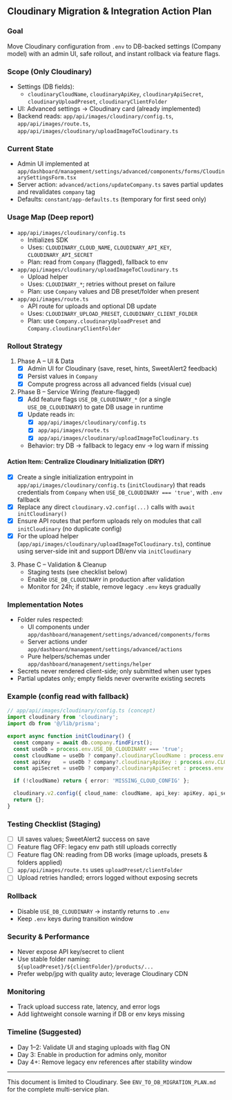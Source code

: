 ## Cloudinary Migration & Integration Action Plan

### Goal
Move Cloudinary configuration from `.env` to DB-backed settings (Company model) with an admin UI, safe rollout, and instant rollback via feature flags.

### Scope (Only Cloudinary)
- Settings (DB fields):
  - `cloudinaryCloudName`, `cloudinaryApiKey`, `cloudinaryApiSecret`, `cloudinaryUploadPreset`, `cloudinaryClientFolder`
- UI: Advanced settings → Cloudinary card (already implemented)
- Backend reads: `app/api/images/cloudinary/config.ts`, `app/api/images/route.ts`, `app/api/images/cloudinary/uploadImageToCloudinary.ts`

### Current State
- Admin UI implemented at `app/dashboard/management/settings/advanced/components/forms/CloudinarySettingsForm.tsx`
- Server action: `advanced/actions/updateCompany.ts` saves partial updates and revalidates `company` tag
- Defaults: `constant/app-defaults.ts` (temporary for first seed only)

### Usage Map (Deep report)
- `app/api/images/cloudinary/config.ts`
  - Initializes SDK
  - Uses: `CLOUDINARY_CLOUD_NAME`, `CLOUDINARY_API_KEY`, `CLOUDINARY_API_SECRET`
  - Plan: read from `Company` (flagged), fallback to env
- `app/api/images/cloudinary/uploadImageToCloudinary.ts`
  - Upload helper
  - Uses: `CLOUDINARY_*`; retries without preset on failure
  - Plan: use `Company` values and DB preset/folder when present
- `app/api/images/route.ts`
  - API route for uploads and optional DB update
  - Uses: `CLOUDINARY_UPLOAD_PRESET`, `CLOUDINARY_CLIENT_FOLDER`
  - Plan: use `Company.cloudinaryUploadPreset` and `Company.cloudinaryClientFolder`

### Rollout Strategy
1) Phase A – UI & Data
   - [x] Admin UI for Cloudinary (save, reset, hints, SweetAlert2 feedback)
   - [x] Persist values in `Company`
   - [x] Compute progress across all advanced fields (visual cue)

2) Phase B – Service Wiring (feature-flagged)
   - [x] Add feature flags `USE_DB_CLOUDINARY_*` (or a single `USE_DB_CLOUDINARY`) to gate DB usage in runtime
   - [x] Update reads in:
     - [x] `app/api/images/cloudinary/config.ts`
     - [x] `app/api/images/route.ts`
     - [x] `app/api/images/cloudinary/uploadImageToCloudinary.ts`
   - Behavior: try DB → fallback to legacy env → log warn if missing

#### Action Item: Centralize Cloudinary Initialization (DRY)
- [x] Create a single initialization entrypoint in `app/api/images/cloudinary/config.ts` (`initCloudinary`) that reads credentials from `Company` when `USE_DB_CLOUDINARY === 'true'`, with `.env` fallback
- [x] Replace any direct `cloudinary.v2.config(...)` calls with `await initCloudinary()`
- [x] Ensure API routes that perform uploads rely on modules that call `initCloudinary` (no duplicate config)
- [x] For the upload helper (`app/api/images/cloudinary/uploadImageToCloudinary.ts`), continue using server-side init and support DB/env via `initCloudinary`

3) Phase C – Validation & Cleanup
   - Staging tests (see checklist below)
   - Enable `USE_DB_CLOUDINARY` in production after validation
   - Monitor for 24h; if stable, remove legacy `.env` keys gradually

### Implementation Notes
- Folder rules respected:
  - UI components under `app/dashboard/management/settings/advanced/components/forms`
  - Server actions under `app/dashboard/management/settings/advanced/actions`
  - Pure helpers/schemas under `app/dashboard/management/settings/helper`
- Secrets never rendered client-side; only submitted when user types
- Partial updates only; empty fields never overwrite existing secrets

### Example (config read with fallback)
```ts
// app/api/images/cloudinary/config.ts (concept)
import cloudinary from 'cloudinary';
import db from '@/lib/prisma';

export async function initCloudinary() {
  const company = await db.company.findFirst();
  const useDb = process.env.USE_DB_CLOUDINARY === 'true';
  const cloudName = useDb ? company?.cloudinaryCloudName : process.env.CLOUDINARY_CLOUD_NAME;
  const apiKey    = useDb ? company?.cloudinaryApiKey : process.env.CLOUDINARY_API_KEY;
  const apiSecret = useDb ? company?.cloudinaryApiSecret : process.env.CLOUDINARY_API_SECRET;

  if (!cloudName) return { error: 'MISSING_CLOUD_CONFIG' };

  cloudinary.v2.config({ cloud_name: cloudName, api_key: apiKey, api_secret: apiSecret });
  return {};
}
```

### Testing Checklist (Staging)
- [ ] UI saves values; SweetAlert2 success on save
- [ ] Feature flag OFF: legacy env path still uploads correctly
- [ ] Feature flag ON: reading from DB works (image uploads, presets & folders applied)
- [ ] `app/api/images/route.ts` uses `uploadPreset/clientFolder`
- [ ] Upload retries handled; errors logged without exposing secrets

### Rollback
- Disable `USE_DB_CLOUDINARY` → instantly returns to `.env`
- Keep `.env` keys during transition window

### Security & Performance
- Never expose API key/secret to client
- Use stable folder naming: `${uploadPreset}/${clientFolder}/products/...`
- Prefer webp/jpg with quality auto; leverage Cloudinary CDN

### Monitoring
- Track upload success rate, latency, and error logs
- Add lightweight console warning if DB or env keys missing

### Timeline (Suggested)
- Day 1–2: Validate UI and staging uploads with flag ON
- Day 3: Enable in production for admins only, monitor
- Day 4+: Remove legacy env references after stability window

---

This document is limited to Cloudinary. See `ENV_TO_DB_MIGRATION_PLAN.md` for the complete multi-service plan.


